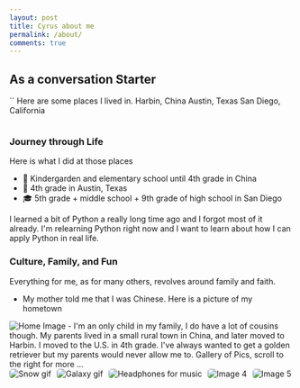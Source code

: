```yaml
---
layout: post
title: Cyrus about me
permalink: /about/
comments: true
---
```



## As a conversation Starter


<comment>``
Here are some places I lived in.
Harbin, China
Austin, Texas
San Diego, California
</comment>


<style>
   /* Style looks pretty compact,
      - grid-container and grid-item are referenced the code
   */
   .grid-container {
       display: grid;
       grid-template-columns: repeat(auto-fill, minmax(150px, 1fr)); /* Dynamic columns */
       gap: 10px;
   }
   .grid-item {
       text-align: center;
   }
   .grid-item img {
       width: 100%;
       height: 100px; /* Fixed height for uniformity */
       object-fit: contain; /* Ensure the image fits within the fixed height */
   }
   .grid-item p {
       margin: 5px 0; /* Add some margin for spacing */
   }


   .image-gallery {
       display: flex;
       flex-wrap: nowrap;
       overflow-x: auto;
       gap: 10px;
       }


   .image-gallery img {
       max-height: 150px;
       object-fit: cover;
       border-radius: 5px;
   }
</style>


<!-- This grid_container class is used by CSS styling and the id is used by JavaScript connection -->
<div class="grid-container" id="grid_container">
   <!-- content will be added here by JavaScript -->
</div>


<script>
   // 1. Make a connection to the HTML container defined in the HTML div
   var container = document.getElementById("grid_container"); // This container connects to the HTML div


   // 2. Define a JavaScript object for our http source and our data rows for the Living in the World grid


   // 3a. Consider how to update style count for size of container
   // The grid-template-columns has been defined as dynamic with auto-fill and minmax


   // 3b. Build grid items inside of our container for each row of data
   for (const location of living_in_the_world) {
       // Create a "div" with "class grid-item" for each row
       var gridItem = document.createElement("div");
       gridItem.className = "grid-item";  // This class name connects the gridItem to the CSS style elements
       // Add "img" HTML tag for the flag
       var img = document.createElement("img");
       img.src = http_source + location.flag; // concatenate the source and flag
       img.alt = location.flag + " Flag"; // add alt text for accessibility


       // Add "p" HTML tag for the description
       var description = document.createElement("p");
       description.textContent = location.description; // extract the description


       // Add "p" HTML tag for the greeting
       var greeting = document.createElement("p");
       greeting.textContent = location.greeting;  // extract the greeting


       // Append img and p HTML tags to the grid item DIV
       gridItem.appendChild(img);
       gridItem.appendChild(description);
       gridItem.appendChild(greeting);


       // Append the grid item DIV to the container DIV
       container.appendChild(gridItem);
   }
</script>


### Journey through Life


Here is what I did at those places


- 🏫 Kindergarden and elementary school until 4th grade in China
- 🏫 4th grade in Austin, Texas
- 🎓 5th grade + middle school + 9th grade of high school in San Diego


I learned a bit of Python a really long time ago and I forgot most of it already. I'm relearning Python right now and I want to learn about how I can apply Python in real life.


### Culture, Family, and Fun


Everything for me, as for many others, revolves around family and faith.


- My mother told me that I was Chinese.
Here is a picture of my hometown
<img src= "https://www.globaltimes.cn/Portals/0/attachment/2025/2025-02-06/aad5cbd6-92c1-4958-8a55-6f45b07cf2bf.jpeg" alt="Home Image">
- I'm an only child in my family, I do have a lot of cousins though. My parents lived in a small rural town in China, and later moved to Harbin. I moved to the U.S. in 4th grade. I've always wanted to get a golden retriever but my parents would never allow me to.


<comment>
Gallery of Pics, scroll to the right for more ...
</comment>
<div class="image-gallery">
 <img src="https://media1.giphy.com/media/v1.Y2lkPTc5MGI3NjExaDA4N3p5NmZiYzJqZGxlcTI1b2MwaDljYXJpaXcxMjhnMXV5YjI1cCZlcD12MV9pbnRlcm5hbF9naWZfYnlfaWQmY3Q9Zw/BDucPOizdZ5AI/giphy.gif" alt="Snow gif">
 <img src="https://media0.giphy.com/media/v1.Y2lkPTc5MGI3NjExNDVzc3FubzlobjVieXE2YnBnbzE5Nmp6cmx4eGFuNXg0OWg5aGR3cyZlcD12MV9pbnRlcm5hbF9naWZfYnlfaWQmY3Q9Zw/iicDrNGWxHmDrIni6j/giphy.gif" alt="Galaxy gif">
 <img src="https://media4.giphy.com/media/v1.Y2lkPTc5MGI3NjExZThjbHBnMDI5dHIzemsxcjQ3OXU5bWU1enZoMHRlbXQ1OXU5c3c2ayZlcD12MV9pbnRlcm5hbF9naWZfYnlfaWQmY3Q9Zw/gQJyPqc6E4xoc/giphy.gif" alt="Headphones for music">
 <img src="https://media4.giphy.com/media/v1.Y2lkPTc5MGI3NjExZTl6Ynhja2xmeXdjNzBnOGU2dWZjNmtmdzRmc2x2ZW5pNHF0cG9jaiZlcD12MV9pbnRlcm5hbF9naWZfYnlfaWQmY3Q9Zw/myWd3Omj7KToQ/giphy.gif" alt="Image 4">
 <img src="https://ychef.files.bbci.co.uk/1280x720/p04nm71d.jpg" alt="Image 5">
</div>




<script>


 living_in_the_world.forEach(location => {
   const gridItem = document.createElement("div");
   gridItem.className = "grid-item";


   const img = document.createElement("img");
   img.src = http_source + location.flag;
   img.alt = location.flag + " Flag";


   const greeting = document.createElement("p");
   greeting.textContent = location.greeting;


   const description = document.createElement("p");
   description.textContent = location.description;


   gridItem.appendChild(img);
   gridItem.appendChild(greeting);
   gridItem.appendChild(description);


   container.appendChild(gridItem);
 });


 container.addEventListener('click', function(e) {
   if (e.target.tagName === 'IMG') {
     alert(`You clicked the flag of ${e.target.alt.replace(' Flag', '')}! 🌟 Hope you're having a great day!`);
   }
 });




 // Snow effect code


<!-- Snow effect -->
<div id="snow"></div>


<style>
 body {
   margin: 0;
   padding: 0;
   background: #0b1d3a; /* nice dark sky */
   overflow: hidden;
   color: white;
   font-family: Arial, sans-serif;
 }
 #snow {
   position: fixed;
   top: 0; left: 0;
   width: 100%; height: 100%;
   pointer-events: none;
   z-index: 9999;
 }
 .snowflake {
   position: absolute;
   color: white;
   font-size: 1em;
   animation: fall linear infinite;
 }
 @keyframes fall {
   0% { transform: translateY(-10px); opacity: 1; }
   100% { transform: translateY(100vh); opacity: 0; }
 }
</style>


<script>
 function createSnowflake() {
   const snowflake = document.createElement("div");
   snowflake.classList.add("snowflake");
   snowflake.textContent = "❄";
   snowflake.style.left = Math.random() * window.innerWidth + "px";
   snowflake.style.animationDuration = (Math.random() * 3 + 2) + "s";
   snowflake.style.fontSize = (Math.random() * 10 + 10) + "px";
   document.getElementById("snow").appendChild(snowflake);


   setTimeout(() => { snowflake.remove(); }, 5000);
 }
 setInterval(createSnowflake, 200);
















